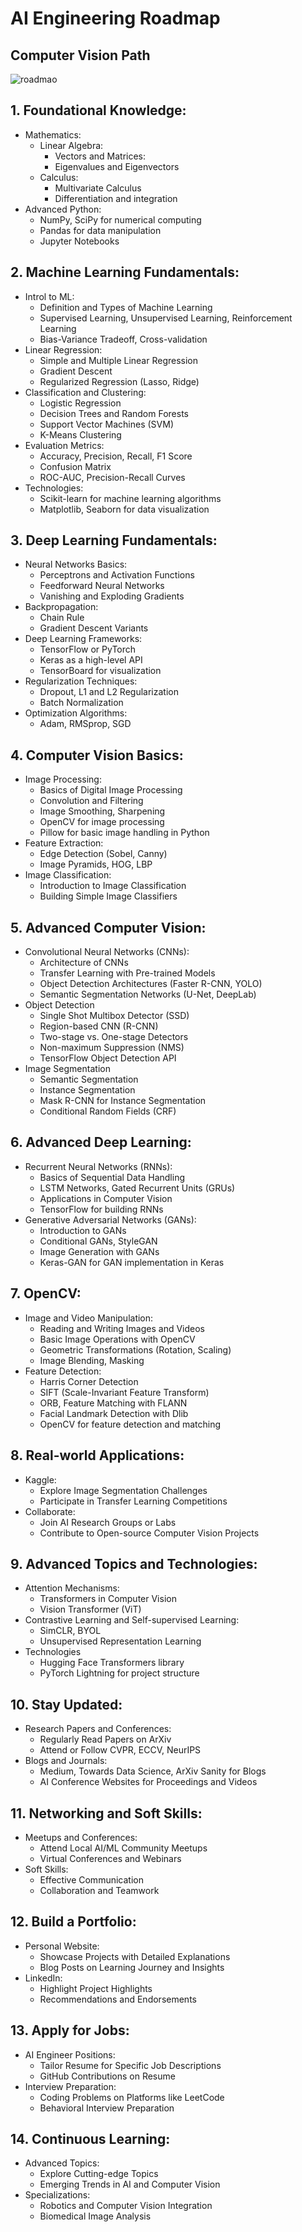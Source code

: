 # AI Engineering Roadmap 

## Computer Vision Path
  
![roadmao](ai-engineering.jpg)

## 1. Foundational Knowledge:
* Mathematics:
     * Linear Algebra:
          * Vectors and Matrices:
          * Eigenvalues and Eigenvectors
     * Calculus:
          * Multivariate Calculus
          * Differentiation and integration
* Advanced Python:
     * NumPy, SciPy for numerical computing
     * Pandas for data manipulation
     * Jupyter Notebooks

## 2. Machine Learning Fundamentals:
* Introl to ML:
    * Definition and Types of Machine Learning
    * Supervised Learning, Unsupervised Learning, Reinforcement Learning
    * Bias-Variance Tradeoff, Cross-validation
* Linear Regression:
    * Simple and Multiple Linear Regression
    * Gradient Descent
    * Regularized Regression (Lasso, Ridge)
* Classification and Clustering:
    * Logistic Regression
    * Decision Trees and Random Forests
    * Support Vector Machines (SVM)
    * K-Means Clustering
* Evaluation Metrics:
    * Accuracy, Precision, Recall, F1 Score
    * Confusion Matrix
    * ROC-AUC, Precision-Recall Curves
* Technologies:
    * Scikit-learn for machine learning algorithms
    * Matplotlib, Seaborn for data visualization
## 3. Deep Learning Fundamentals:
* Neural Networks Basics:
    * Perceptrons and Activation Functions
    * Feedforward Neural Networks
    * Vanishing and Exploding Gradients
* Backpropagation:
    * Chain Rule
    * Gradient Descent Variants
* Deep Learning Frameworks:
    * TensorFlow or PyTorch
    * Keras as a high-level API
    * TensorBoard for visualization
* Regularization Techniques:
    * Dropout, L1 and L2 Regularization
    * Batch Normalization
* Optimization Algorithms:
    * Adam, RMSprop, SGD

## 4. Computer Vision Basics:
* Image Processing:
    * Basics of Digital Image Processing
    * Convolution and Filtering
    * Image Smoothing, Sharpening
    * OpenCV for image processing
    * Pillow for basic image handling in Python 
* Feature Extraction:
    * Edge Detection (Sobel, Canny)
    * Image Pyramids, HOG, LBP 
* Image Classification:
    * Introduction to Image Classification
    * Building Simple Image Classifiers
 
## 5. Advanced Computer Vision:
* Convolutional Neural Networks (CNNs):
    * Architecture of CNNs
    * Transfer Learning with Pre-trained Models
    * Object Detection Architectures (Faster R-CNN, YOLO)
    * Semantic Segmentation Networks (U-Net, DeepLab)
* Object Detection
    * Single Shot Multibox Detector (SSD)
    * Region-based CNN (R-CNN)
    * Two-stage vs. One-stage Detectors
    * Non-maximum Suppression (NMS)
    * TensorFlow Object Detection API
* Image Segmentation
    * Semantic Segmentation
    * Instance Segmentation
    * Mask R-CNN for Instance Segmentation
    * Conditional Random Fields (CRF)

## 6. Advanced Deep Learning:
* Recurrent Neural Networks (RNNs):
    * Basics of Sequential Data Handling
    * LSTM Networks, Gated Recurrent Units (GRUs)
    * Applications in Computer Vision
    * TensorFlow for building RNNs
* Generative Adversarial Networks (GANs):
    * Introduction to GANs
    * Conditional GANs, StyleGAN
    * Image Generation with GANs
    * Keras-GAN for GAN implementation in Keras
  
## 7. OpenCV:
* Image and Video Manipulation:
    * Reading and Writing Images and Videos
    * Basic Image Operations with OpenCV
    * Geometric Transformations (Rotation, Scaling)
    * Image Blending, Masking
* Feature Detection:
    * Harris Corner Detection
    * SIFT (Scale-Invariant Feature Transform)
    * ORB, Feature Matching with FLANN
    * Facial Landmark Detection with Dlib
    * OpenCV for feature detection and matching 

## 8. Real-world Applications:
* Kaggle:
    * Explore Image Segmentation Challenges
    * Participate in Transfer Learning Competitions
* Collaborate:
    * Join AI Research Groups or Labs
    * Contribute to Open-source Computer Vision Projects

## 9. Advanced Topics and Technologies:
* Attention Mechanisms:
    * Transformers in Computer Vision
    * Vision Transformer (ViT)
* Contrastive Learning and Self-supervised Learning:
    * SimCLR, BYOL
    * Unsupervised Representation Learning
* Technologies
    * Hugging Face Transformers library
    * PyTorch Lightning for project structure 

## 10. Stay Updated:
* Research Papers and Conferences:
    * Regularly Read Papers on ArXiv
    * Attend or Follow CVPR, ECCV, NeurIPS
* Blogs and Journals:
    * Medium, Towards Data Science, ArXiv Sanity for Blogs
    * AI Conference Websites for Proceedings and Videos

## 11. Networking and Soft Skills:
* Meetups and Conferences:
    * Attend Local AI/ML Community Meetups
    * Virtual Conferences and Webinars
* Soft Skills:
    * Effective Communication
    * Collaboration and Teamwork

## 12. Build a Portfolio:
* Personal Website:
    * Showcase Projects with Detailed Explanations
    * Blog Posts on Learning Journey and Insights
* LinkedIn:
    * Highlight Project Highlights
    * Recommendations and Endorsements

## 13. Apply for Jobs:
* AI Engineer Positions:
    * Tailor Resume for Specific Job Descriptions
    * GitHub Contributions on Resume
* Interview Preparation:
    * Coding Problems on Platforms like LeetCode
    * Behavioral Interview Preparation

## 14. Continuous Learning:
* Advanced Topics:
    * Explore Cutting-edge Topics
    * Emerging Trends in AI and Computer Vision
* Specializations:
    * Robotics and Computer Vision Integration
    * Biomedical Image Analysis
